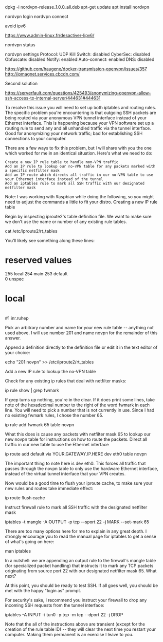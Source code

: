 dpkg -i nordvpn-release_1.0.0_all.deb
apt-get update
apt install nordvpn


nordvpn login
nordvpn connect


avoid ipv6


https://www.admin-linux.fr/desactiver-lipv6/


nordvpn status

nordvpn settings
Protocol: UDP
Kill Switch: disabled
CyberSec: disabled
Obfuscate: disabled
Notify: enabled
Auto-connect: enabled
DNS: disabled


https://github.com/haugene/docker-transmission-openvpn/issues/357
http://ipmagnet.services.cbcdn.com/


Second solution

https://serverfault.com/questions/425493/anonymizing-openvpn-allow-ssh-access-to-internal-server/444631#444631

To resolve this issue you will need to set up both iptables and routing rules. The specific problem you're encountering is that outgoing SSH packets are being routed via your anonymous VPN tunnel interface instead of your Ethernet interface. This is happening because your VPN software set up a routing rule to send any and all unhandled traffic via the tunnel interface. Good for anonymizing your network traffic; bad for establishing SSH connections to your computer.

There are a few ways to fix this problem, but I will share with you the one which worked for me in an identical situation. Here's what we need to do:

    Create a new IP rule table to handle non-VPN traffic
    Add an IP rule to lookup our no-VPN table for any packets marked with a specific netfilter mask
    Add an IP route which directs all traffic in our no-VPN table to use your Ethernet interface instead of the tunnel
    Add an iptables rule to mark all SSH traffic with our designated netfilter mask

Note: I was working with Raspbian while doing the following, so you might need to adjust the commands a little to fit your distro. Creating a new IP rule table

Begin by inspecting iproute2's table definition file. We want to make sure we don't use the name or number of any existing rule tables.

cat /etc/iproute2/rt_tables

You'll likely see something along these lines:

# reserved values
255      local 
254      main
253      default   
0        unspec
#
# local
#
#1      inr.ruhep

Pick an arbitrary number and name for your new rule table -- anything not used above. I will use number 201 and name novpn for the remainder of this answer.

Append a definition directly to the definition file or edit it in the text editor of your choice:

echo "201 novpn" >> /etc/iproute2/rt_tables

Add a new IP rule to lookup the no-VPN table

Check for any existing ip rules that deal with netfilter masks:

ip rule show | grep fwmark

If grep turns up nothing, you're in the clear. If it does print some lines, take note of the hexadecimal number to the right of the word fwmark in each line. You will need to pick a number that is not currently in use. Since I had no existing fwmark rules, I chose the number 65.

ip rule add fwmark 65 table novpn

What this does is cause any packets with netfilter mask 65 to lookup our new novpn table for instructions on how to route the packets. Direct all traffic in our new table to use the Ethernet interface

ip route add default via YOUR.GATEWAY.IP.HERE dev eth0 table novpn

The important thing to note here is dev eth0. This forces all traffic that passes through the novpn table to only use the hardware Ethernet interface, instead of the virtual tunnel interface that your VPN creates.

Now would be a good time to flush your iproute cache, to make sure your new rules and routes take immediate effect:

ip route flush cache

Instruct firewall rule to mark all SSH traffic with the designated netfilter mask

iptables -t mangle -A OUTPUT -p tcp --sport 22 -j MARK --set-mark 65

There are too many options here for me to explain in any great depth. I strongly encourage you to read the manual page for iptables to get a sense of what's going on here:

man iptables

In a nutshell: we are appending an output rule to the firewall's mangle table (for specialized packet handling) that instructs it to mark any TCP packets originating from source port 22 with our designated netfilter mask 65. What next?

At this point, you should be ready to test SSH. If all goes well, you should be met with the happy "login as" prompt.

For security's sake, I recommend you instruct your firewall to drop any incoming SSH requests from the tunnel interface:

iptables -A INPUT -i tun0 -p tcp -m tcp --dport 22 -j DROP

Note that the all of the instructions above are transient (except for the creation of the rule table ID) -- they will clear the next time you restart your computer. Making them permanent is an exercise I leave to you.
